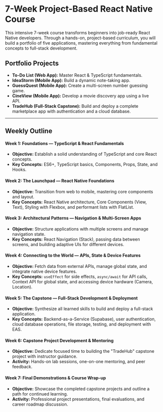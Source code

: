 # 7-Week Project-Based React Native Course

This intensive 7-week course transforms beginners into job-ready React Native developers. Through a hands-on, project-based curriculum, you will build a portfolio of five applications, mastering everything from fundamental concepts to full-stack development.

## Portfolio Projects

- **To-Do List (Web App):** Master React & TypeScript fundamentals.
- **IdeaStorm (Mobile App):** Build a dynamic note-taking app.
- **GuessQuest (Mobile App):** Create a multi-screen number guessing game.
- **CineView (Mobile App):** Develop a movie discovery app using a live API.
- **TradeHub (Full-Stack Capstone):** Build and deploy a complete marketplace app with authentication and a cloud database.

---

## Weekly Outline

#### Week 1: Foundations — TypeScript & React Fundamentals
*   **Objective:** Establish a solid understanding of TypeScript and core React concepts.
*   **Key Concepts:** ES6+, TypeScript basics, Components, Props, State, and Hooks.

#### Week 2: The Launchpad — React Native Foundations
*   **Objective:** Transition from web to mobile, mastering core components and layout.
*   **Key Concepts:** React Native architecture, Core Components (View, Text), Styling with Flexbox, and performant lists with FlatList.

#### Week 3: Architectural Patterns — Navigation & Multi-Screen Apps
*   **Objective:** Structure applications with multiple screens and manage navigation state.
*   **Key Concepts:** React Navigation (Stack), passing data between screens, and building adaptive UIs for different devices.

#### Week 4: Connecting to the World — APIs, State & Device Features
*   **Objective:** Fetch data from external APIs, manage global state, and integrate native device features.
*   **Key Concepts:** `useEffect` for side effects, `async/await` for API calls, Context API for global state, and accessing device hardware (Camera, Location).

#### Week 5: The Capstone — Full-Stack Development & Deployment
*   **Objective:** Synthesize all learned skills to build and deploy a full-stack application.
*   **Key Concepts:** Backend-as-a-Service (Supabase), user authentication, cloud database operations, file storage, testing, and deployment with EAS.

#### Week 6: Capstone Project Development & Mentoring
*   **Objective:** Dedicate focused time to building the "TradeHub" capstone project with instructor guidance.
*   **Activity:** Hands-on lab sessions, one-on-one mentoring, and peer feedback.

#### Week 7: Final Demonstrations & Course Wrap-up
*   **Objective:** Showcase the completed capstone projects and outline a path for continued learning.
*   **Activity:** Professional project presentations, final evaluations, and career roadmap discussion.